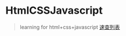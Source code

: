 # HtmlCSSJavascript
>learning for html+css+javascript
>[速查列表](https://www.runoob.com/html/html-quicklist.html)